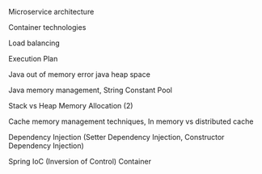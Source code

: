 Microservice architecture

Container technologies

Load balancing

Execution Plan

Java out of memory error java heap space

Java memory management, String Constant Pool

Stack vs Heap Memory Allocation (2)

Cache memory management techniques, In memory vs distributed cache

Dependency Injection (Setter Dependency Injection, Constructor Dependency Injection)

Spring IoC (Inversion of Control) Container
